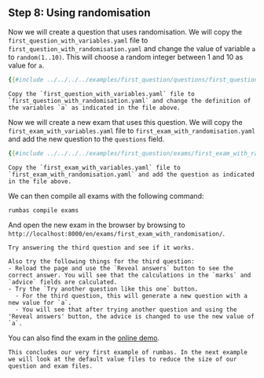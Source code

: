 ## Step 8: Using randomisation

Now we will create a question that uses randomisation. We will copy the `first_question_with_variables.yaml` file to `first_question_with_randomisation.yaml` and change the value of variable `a` to `random(1..10)`. This will choose a random integer between 1 and 10 as value for `a`.

```yaml
{{#include ../../../../examples/first_question/questions/first_question_with_randomisation.yaml}}
```

```admonish question title="Task"
Copy the `first_question_with_variables.yaml` file to `first_question_with_randomisation.yaml` and change the definition of the variables `a` as indicated in the file above.
```

Now we will create a new exam that uses this question. We will copy the `first_exam_with_variables.yaml` file to `first_exam_with_randomisation.yaml` and add the new question to the `questions` field.

```yaml
{{#include ../../../../examples/first_question/exams/first_exam_with_randomisation.yaml}}
```

```admonish question title="Task"
Copy the `first_exam_with_variables.yaml` file to `first_exam_with_randomisation.yaml` and add the question as indicated in the file above.
```

We can then compile all exams with the following command:
    
```bash
rumbas compile exams
```

And open the new exam in the browser by browsing to `http://localhost:8000/en/exams/first_exam_with_randomisation/`.

```admonish question title="Task"
Try answering the third question and see if it works.
```

```admonish question title="Task"
Also try the following things for the third question:
- Reload the page and use the `Reveal answers` button to see the correct answer. You will see that the calculations in the `marks` and `advice` fields are calculated.
- Try the `Try another question like this one` button.
  - For the third question, this will generate a new question with a new value for `a`.
  - You will see that after trying another question and using the 'Reveal answers' button, the advice is changed to use the new value of `a`.
```

You can also find the exam in the [online demo](https://m8rex.github.io/rumbas/examples/first_question/en/exams/first_exam_with_randomisation/).

```admonish success title="Congratulations"
This concludes our very first example of rumbas. In the next example we will look at the default value files to reduce the size of our question and exam files.
```
